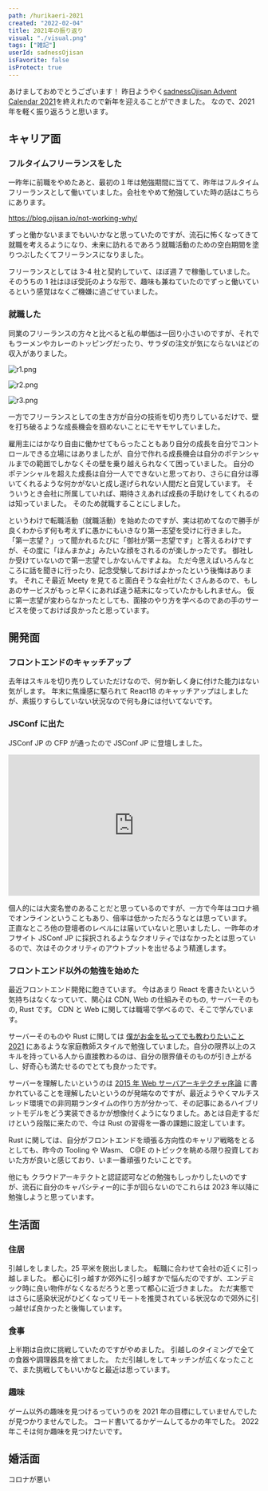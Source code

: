 ```yaml
---
path: /hurikaeri-2021
created: "2022-02-04"
title: 2021年の振り返り
visual: "./visual.png"
tags: ["雑記"]
userId: sadnessOjisan
isFavorite: false
isProtect: true
---
```


あけましておめでとうございます！
昨日ようやく[sadnessOjisan Advent Calendar 2021](https://adventar.org/calendars/7015)を終えれたので新年を迎えることができました。
なので、2021 年を軽く振り返ろうと思います。

## キャリア面

### フルタイムフリーランスをした

一昨年に前職をやめたあと、最初の１年は勉強期間に当てて、昨年はフルタイムフリーランスとして働いていました。会社をやめて勉強していた時の話はこちらにあります。

<https://blog.ojisan.io/not-working-why/>

ずっと働かないままでもいいかなと思っていたのですが、流石に怖くなってきて就職を考えるようになり、未来に訪れるであろう就職活動のための空白期間を塗りつぶしたくてフリーランスになりました。

フリーランスとしては 3-4 社と契約していて、ほぼ週 7 で稼働していました。
そのうちの 1 社はほぼ受託のような形で、趣味も兼ねていたのでずっと働いているという感覚はなくご機嫌に過ごせていました。

### 就職した

同業のフリーランスの方々と比べると私の単価は一回り小さいのですが、それでもラーメンやカレーのトッピングだったり、サラダの注文が気にならないほどの収入がありました。

![r1.png](./r1.png)

![r2.png](./r2.png)

![r3.png](./r3.png)

一方でフリーランスとしての生き方が自分の技術を切り売りしているだけで、壁を打ち破るような成長機会を掴めないことにモヤモヤしていました。

雇用主にはかなり自由に働かせてもらったこともあり自分の成長を自分でコントロールできる立場にはありましたが、自分で作れる成長機会は自分のポテンシャルまでの範囲でしかなくその壁を乗り越えられなくて困っていました。
自分のポテンシャルを超えた成長は自分一人でできないと思っており、さらに自分は導いてくれるような何かがないと成し遂げられない人間だと自覚しています。
そういうとき会社に所属していれば、期待さえあれば成長の手助けをしてくれるのは知っていました。
そのため就職することにしました。

というわけで転職活動（就職活動）を始めたのですが、実は初めてなので勝手が良くわからず何も考えずに愚かにもいきなり第一志望を受けに行きました。
「第一志望？」って聞かれるたびに「御社が第一志望です」と答えるわけですが、その度に「ほんまかよ」みたいな顔をされるのが楽しかったです。
御社しか受けていないので第一志望でしかないんですよね。
ただ今思えばいろんなところに話を聞きに行ったり、記念受験しておけばよかったという後悔はあります。
それこそ最近 Meety を見てると面白そうな会社がたくさんあるので、もしあのサービスがもっと早くにあれば違う結末になっていたかもしれません。
仮に第一志望が変わらなかったとしても、面接のやり方を学べるのであの手のサービスを使っておけば良かったと思っています。

## 開発面

### フロントエンドのキャッチアップ

去年はスキルを切り売りしていただけなので、何か新しく身に付けた能力はない気がします。
年末に焦燥感に駆られて React18 のキャッチアップはしましたが、素振りすらしていない状況なので何も身には付いてないです。

### JSConf に出た

JSConf JP の CFP が通ったので JSConf JP に登壇しました。

<div style="left: 0; width: 100%; height: 0; position: relative; padding-bottom: 56.1972%;"><iframe src="https://speakerdeck.com/player/a098fcd04ea94eaca743cd1779b60087" style="top: 0; left: 0; width: 100%; height: 100%; position: absolute; border: 0;" allowfullscreen scrolling="no" allow="encrypted-media;"></iframe></div>

個人的には大変名誉のあることだと思っているのですが、一方で今年はコロナ禍でオンラインということもあり、倍率は低かっただろうなとは思っています。
正直なところ他の登壇者のレベルには届いていないと思いましたし、一昨年のオフサイト JSConf JP に採択されるようなクオリティではなかったとは思っているので、次はそのクオリティのアウトプットを出せるよう精進します。

### フロントエンド以外の勉強を始めた

最近フロントエンド開発に飽きています。
今はあまり React を書きたいという気持ちはなくなっていて、関心は CDN, Web の仕組みそのもの, サーバーそのもの, Rust です。
CDN と Web に関しては職場で学べるので、そこで学んでいます。

サーバーそのものや Rust に関しては [僕がお金を払ってでも教わりたいこと 2021](https://blog.ojisan.io/teach-me-202110/) にあるような家庭教師スタイルで勉強していました。自分の限界以上のスキルを持っている人から直接教わるのは、自分の限界値そのものが引き上がるし、好奇心も満たせるのでとても良かったです。

サーバーを理解したいというのは [2015 年 Web サーバアーキテクチャ序論](https://blog.yuuk.io/entry/2015-webserver-architecture) に書かれていることを理解したいというのが発端なのですが、最近ようやくマルチスレッド環境での非同期ランタイムの作り方が分かって、その記事にあるハイブリットモデルをどう実装できるかが想像付くようになりました。あとは自走するだけという段階に来たので、今は Rust の習得を一番の課題に設定しています。

Rust に関しては、自分がフロントエンドを頑張る方向性のキャリア戦略をとるとしても、昨今の Tooling や Wasm、 C@E のトピックを眺める限り投資しておいた方が良いと感じており、いま一番頑張りたいことです。

他にも クラウドアーキテクトと認証認可などの勉強もしっかりしたいのですが、流石に自分のキャパシティー的に手が回らないのでこれらは 2023 年以降に勉強しようと思っています。

## 生活面

### 住居

引越しをしました。25 平米を脱出しました。
転職に合わせて会社の近くに引っ越しました。
都心に引っ越すか郊外に引っ越すかで悩んだのですが、エンデミック時に良い物件がなくなるだろうと思って都心に近づきました。
ただ実態ではさらに感染状況がひどくなってリモートを推奨されている状況なので郊外に引っ越せば良かったと後悔しています。

### 食事

上半期は自炊に挑戦していたのですがやめました。
引越しのタイミングで全ての食器や調理器具を捨てました。
ただ引越しをしてキッチンが広くなったことで、また挑戦してもいいかなと最近は思っています。

### 趣味

ゲーム以外の趣味を見つけるっていうのを 2021 年の目標にしていませんでしたが見つかりませんでした。
コード書いてるかゲームしてるかの年でした。
2022 年こそは何か趣味を見つけたいです。

## 婚活面

コロナが悪い
